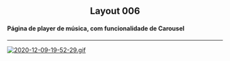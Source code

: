 <h2 align="center">Layout 006</h2>

<h4>Página de player de música, com funcionalidade de Carousel</h4>

___

[![2020-12-09-19-52-29.gif](https://i.postimg.cc/JhZkT6rJ/2020-12-09-19-52-29.gif)](https://postimg.cc/kVMGGytX)